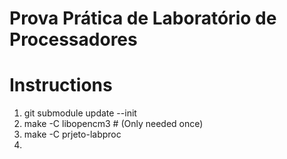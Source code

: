 # Prova Prática de Laboratório de Processadores

# Instructions
 1. git submodule update --init
 2. make -C libopencm3 # (Only needed once)
 3. make -C prjeto-labproc
 4. 

